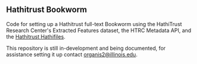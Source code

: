 Hathitrust Bookworm
----------------------

Code for setting up a Hathitrust full-text Bookworm using the HathiTrust Research Center's Extracted Features dataset, the HTRC Metadata API, and the [Hathitrust Hathifiles](http://www.hathitrust.org/hathifiles).

This repository is still in-development and being documented, for assistance setting it up contact organis2@illinois.edu.
